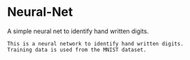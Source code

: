 # Neural-Net
A simple neural net to identify hand written digits. 

    This is a neural network to identify hand written digits. 
    Training data is used from the MNIST dataset. 
    
    
